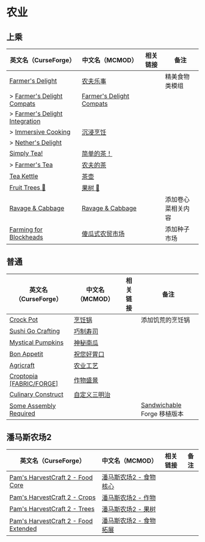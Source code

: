 # 农业

## 上乘

| 英文名（CurseForge）                                                                                       | 中文名（MCMOD）                                                  | 相关链接 | 备注               |
| ---------------------------------------------------------------------------------------------------------- | ---------------------------------------------------------------- | -------- | ------------------ |
| [Farmer's Delight](https://www.curseforge.com/minecraft/mc-mods/farmers-delight)                           | [农夫乐事](https://www.mcmod.cn/class/2820.html)                 |          | 精美食物类模组     |
| > [Farmer's Delight Compats](https://www.curseforge.com/minecraft/mc-mods/farmers-delight-compats)         | [Farmer's Delight Compats](https://www.mcmod.cn/class/3656.html) |          |                    |
| > [Farmer's Delight Integration](https://www.curseforge.com/minecraft/mc-mods/farmers-delight-integration) |                                                                  |          |                    |
| > [Immersive Cooking](https://www.curseforge.com/minecraft/mc-mods/immersive-cooking)                      | [沉浸烹饪](https://www.mcmod.cn/class/4299.html)                 |          |                    |
| > [Nether's Delight](https://www.curseforge.com/minecraft/mc-mods/nethers-delight)                         |                                                                  |          |                    |
| [Simply Tea!](https://www.curseforge.com/minecraft/mc-mods/simply-tea)                                     | [简单的茶！](https://www.mcmod.cn/class/3597.html)               |          |                    |
| > [Farmer's Tea](https://www.curseforge.com/minecraft/mc-mods/farmers-tea)                                 | [农夫的茶](https://www.mcmod.cn/class/3657.html)                 |          |                    |
| [Tea Kettle](https://www.curseforge.com/minecraft/mc-mods/tea-kettle)                                      | [茶壶](https://www.mcmod.cn/class/3631.html)                     |          |                    |
| [Fruit Trees 🍊](https://www.curseforge.com/minecraft/mc-mods/fruit-trees)                                  | [果树 🍊](https://www.mcmod.cn/class/2416.html)                   |          |                    |
| [Ravage & Cabbage](https://www.curseforge.com/minecraft/mc-mods/ravage-and-cabbage)                        | [Ravage & Cabbage](https://www.mcmod.cn/class/4118.html)         |          | 添加卷心菜相关内容 |
| [Farming for Blockheads](https://www.curseforge.com/minecraft/mc-mods/farming-for-blockheads)              | [傻瓜式农贸市场](https://www.mcmod.cn/class/2057.html)           |          | 添加种子市场       |

## 普通

| 英文名（CurseForge）                                                                          | 中文名（MCMOD）                                      | 相关链接 | 备注                                                                                     |
| --------------------------------------------------------------------------------------------- | ---------------------------------------------------- | -------- | ---------------------------------------------------------------------------------------- |
| [Crock Pot](https://www.curseforge.com/minecraft/mc-mods/crock-pot)                           | [烹饪锅](https://www.mcmod.cn/class/3017.html)       |          | 添加饥荒的烹饪锅                                                                         |
| [Sushi Go Crafting](https://www.curseforge.com/minecraft/mc-mods/sushigocrafting)             | [巧制寿司](https://www.mcmod.cn/class/4014.html)     |          |                                                                                          |
| [Mystical Pumpkins](https://www.curseforge.com/minecraft/mc-mods/mystical-pumpkins)           | [神秘南瓜](https://www.mcmod.cn/class/4665.html)     |          |                                                                                          |
| [Bon Appetit](https://www.curseforge.com/minecraft/mc-mods/bon-appetit-forge)                 | [祝您好胃口](https://www.mcmod.cn/class/3402.html)   |          |                                                                                          |
| [Agricraft](https://www.curseforge.com/minecraft/mc-mods/agricraft)                           | [农业工艺](https://www.mcmod.cn/class/514.html)      |          |                                                                                          |
| [Croptopia [FABRIC/FORGE]](https://www.curseforge.com/minecraft/mc-mods/croptopia-fabric)     | [作物盛景](https://www.mcmod.cn/class/4225.html)     |          |                                                                                          |
| [Culinary Construct](https://www.curseforge.com/minecraft/mc-mods/culinary-construct)         | [自定义三明治](https://www.mcmod.cn/class/1329.html) |          |                                                                                          |
| [Some Assembly Required](https://www.curseforge.com/minecraft/mc-mods/some-assembly-required) |                                                      |          | [Sandwichable](https://www.curseforge.com/minecraft/mc-mods/sandwichable) Forge 移植版本 |

## 潘马斯农场2

| 英文名（CurseForge）                                                                                                   | 中文名（MCMOD）                                                | 相关链接 | 备注 |
| ---------------------------------------------------------------------------------------------------------------------- | -------------------------------------------------------------- | -------- | ---- |
| [Pam's HarvestCraft 2 - Food Core](https://www.curseforge.com/minecraft/mc-mods/pams-harvestcraft-2-food-core)         | [潘马斯农场2 - 食物核心](https://www.mcmod.cn/class/3249.html) |          |      |
| [Pam's HarvestCraft 2 - Crops](https://www.curseforge.com/minecraft/mc-mods/pams-harvestcraft-2-crops)                 | [潘马斯农场2 - 作物](https://www.mcmod.cn/class/2909.html)     |          |      |
| [Pam's HarvestCraft 2 - Trees](https://www.curseforge.com/minecraft/mc-mods/pams-harvestcraft-2-trees)                 | [潘马斯农场2 - 果树](https://www.mcmod.cn/class/2931.html)     |          |      |
| [Pam's HarvestCraft 2 - Food Extended](https://www.curseforge.com/minecraft/mc-mods/pams-harvestcraft-2-food-extended) | [潘马斯农场2 - 食物拓展](https://www.mcmod.cn/class/2930.html) |          |      |
